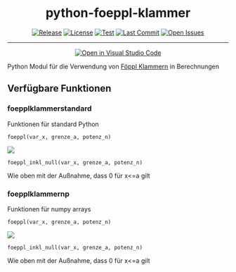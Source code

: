 <div align="center">

# python-foeppl-klammer


[![Release](https://img.shields.io/github/v/release/twihno/python-foeppl-klammer)](https://github.com/twihno/python-foeppl-klammer/releases)
[![License](https://img.shields.io/badge/license-MIT-blue.svg?style=flat)](https://github.com/twihno/python-foeppl-klammer/blob/main/LICENSE)
[![Test](https://github.com/twihno/python-foeppl-klammer/actions/workflows/test.yml/badge.svg)](https://github.com/twihno/python-foeppl-klammer/actions/workflows/test.yml)
[![Last Commit](https://img.shields.io/github/last-commit/twihno/python-foeppl-klammer)](https://github.com/twihno/python-foeppl-klammer/commits)
[![Open Issues](https://img.shields.io/github/issues-raw/twihno/python-foeppl-klammer)](https://github.com/twihno/python-foeppl-klammer/issues)

---


[![Open in Visual Studio Code](https://open.vscode.dev/badges/open-in-vscode.svg)](https://open.vscode.dev/twihno/python-foeppl-klammer)

</div>


Python Modul für die Verwendung von [Föppl Klammern](https://de.wikipedia.org/wiki/F%C3%B6ppl-Klammer) in Berechnungen

## Verfügbare Funktionen

### foepplklammerstandard
Funktionen für standard Python

```foeppl(var_x, grenze_a, potenz_n)```

<img src="https://wikimedia.org/api/rest_v1/media/math/render/svg/1724320022637ecb47d28a280511c1b394125f2d">

```foeppl_inkl_null(var_x, grenze_a, potenz_n)```

Wie oben mit der Außnahme, dass 0 für x<=a gilt

### foepplklammernp
Funktionen für numpy arrays

```foeppl(var_x, grenze_a, potenz_n)```

<img src="https://wikimedia.org/api/rest_v1/media/math/render/svg/1724320022637ecb47d28a280511c1b394125f2d">

```foeppl_inkl_null(var_x, grenze_a, potenz_n)```

Wie oben mit der Außnahme, dass 0 für x<=a gilt
